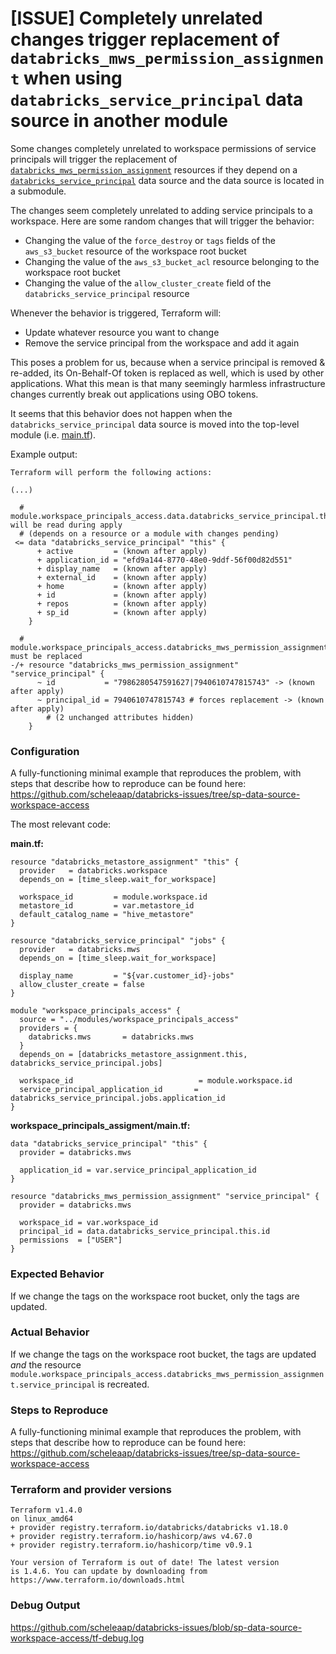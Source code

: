 # [ISSUE] Completely unrelated changes trigger replacement of `databricks_mws_permission_assignment` when using `databricks_service_principal` data source in another module

Some changes completely unrelated to workspace permissions of service principals
will trigger the replacement of [`databricks_mws_permission_assignment`](https://registry.terraform.io/providers/databricks/databricks/latest/docs/resources/mws_permission_assignment) resources 
if they depend on a [`databricks_service_principal`](https://registry.terraform.io/providers/databricks/databricks/latest/docs/data-sources/service_principal) data source
and the data source is located in a submodule.

The changes seem completely unrelated to adding service principals to a workspace.
Here are some random changes that will trigger the behavior:
* Changing the value of the `force_destroy` or `tags` fields of the `aws_s3_bucket` resource of the workspace root bucket
* Changing the value of the `aws_s3_bucket_acl` resource belonging to the workspace root bucket
* Changing the value of the `allow_cluster_create` field of the `databricks_service_principal` resource

Whenever the behavior is triggered, Terraform will:
* Update whatever resource you want to change
* Remove the service principal from the workspace and add it again

This poses a problem for us, because when a service principal is removed & re-added, its On-Behalf-Of token is replaced as well, which is used by other applications.
What this mean is that many seemingly harmless infrastructure changes currently break out applications using OBO tokens.

It seems that this behavior does not happen when the `databricks_service_principal` data source is moved into the top-level module (i.e. [main.tf](main.tf)).

Example output:
```
Terraform will perform the following actions:

(...)

  # module.workspace_principals_access.data.databricks_service_principal.this will be read during apply
  # (depends on a resource or a module with changes pending)
 <= data "databricks_service_principal" "this" {
      + active         = (known after apply)
      + application_id = "efd9a144-8770-48e0-9ddf-56f00d82d551"
      + display_name   = (known after apply)
      + external_id    = (known after apply)
      + home           = (known after apply)
      + id             = (known after apply)
      + repos          = (known after apply)
      + sp_id          = (known after apply)
    }

  # module.workspace_principals_access.databricks_mws_permission_assignment.service_principal must be replaced
-/+ resource "databricks_mws_permission_assignment" "service_principal" {
      ~ id           = "7986280547591627|7940610747815743" -> (known after apply)
      ~ principal_id = 7940610747815743 # forces replacement -> (known after apply)
        # (2 unchanged attributes hidden)
    }
```

### Configuration

A fully-functioning minimal example that reproduces the problem, with steps that describe how to reproduce can be found here:
https://github.com/scheleaap/databricks-issues/tree/sp-data-source-workspace-access

The most relevant code:

**main.tf:**
```hcl
resource "databricks_metastore_assignment" "this" {
  provider   = databricks.workspace
  depends_on = [time_sleep.wait_for_workspace]

  workspace_id         = module.workspace.id
  metastore_id         = var.metastore_id
  default_catalog_name = "hive_metastore"
}

resource "databricks_service_principal" "jobs" {
  provider   = databricks.mws
  depends_on = [time_sleep.wait_for_workspace]

  display_name         = "${var.customer_id}-jobs"
  allow_cluster_create = false
}

module "workspace_principals_access" {
  source = "../modules/workspace_principals_access"
  providers = {
    databricks.mws       = databricks.mws
  }
  depends_on = [databricks_metastore_assignment.this, databricks_service_principal.jobs]

  workspace_id                            = module.workspace.id
  service_principal_application_id       = databricks_service_principal.jobs.application_id
}
```

**workspace_principals_assigment/main.tf:**
```hcl
data "databricks_service_principal" "this" {
  provider = databricks.mws

  application_id = var.service_principal_application_id
}

resource "databricks_mws_permission_assignment" "service_principal" {
  provider = databricks.mws

  workspace_id = var.workspace_id
  principal_id = data.databricks_service_principal.this.id
  permissions  = ["USER"]
}
```

### Expected Behavior

If we change the tags on the workspace root bucket, only the tags are updated.

### Actual Behavior

If we change the tags on the workspace root bucket, the tags are updated *and* the resource `module.workspace_principals_access.databricks_mws_permission_assignment.service_principal` is recreated.

### Steps to Reproduce

A fully-functioning minimal example that reproduces the problem, with steps that describe how to reproduce can be found here:
https://github.com/scheleaap/databricks-issues/tree/sp-data-source-workspace-access

### Terraform and provider versions

```
Terraform v1.4.0
on linux_amd64
+ provider registry.terraform.io/databricks/databricks v1.18.0
+ provider registry.terraform.io/hashicorp/aws v4.67.0
+ provider registry.terraform.io/hashicorp/time v0.9.1

Your version of Terraform is out of date! The latest version
is 1.4.6. You can update by downloading from https://www.terraform.io/downloads.html
```

### Debug Output

https://github.com/scheleaap/databricks-issues/blob/sp-data-source-workspace-access/tf-debug.log
